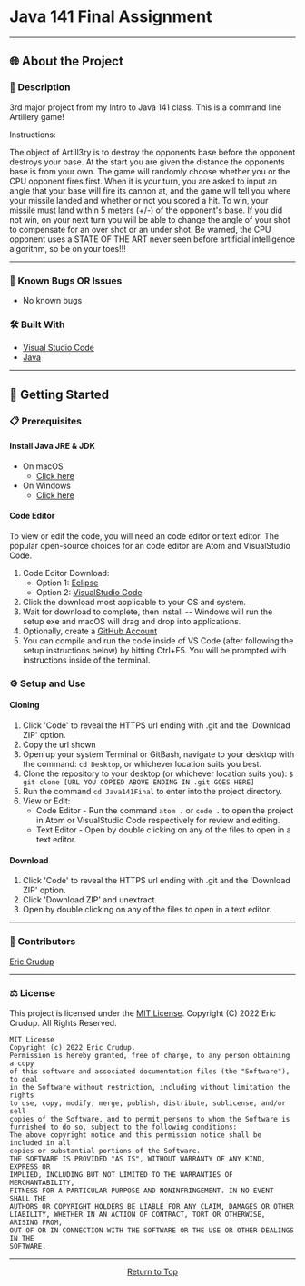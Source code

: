 # Java 141 Final Assignment

---

## 🌐 About the Project

### 📖 Description

3rd major project from my Intro to Java 141 class. This is a command line Artillery game!

Instructions:

The object of Artill3ry is to destroy the opponents base before the opponent destroys your base. At the start you are given the distance the opponents base is from your own. The game will randomly choose whether you or the CPU opponent fires first. When it is your turn, you are asked to input an angle that your base will fire its cannon at, and the game will tell you where your missile landed and whether or not you scored a hit. To win, your missile must land within 5 meters (+/-) of the opponent's base. If you did not win, on your next turn you will be able to change the angle of your shot to compensate for an over shot or an under shot. Be warned, the CPU opponent uses a STATE OF THE ART never seen before artificial intelligence algorithm, so be on your toes!!!

---

### 🦠 Known Bugs OR Issues

- No known bugs 

### 🛠 Built With

- [Visual Studio Code](https://code.visualstudio.com/)
- [Java](https://en.wikipedia.org/wiki/Java_(programming_language))

---

## 🏁 Getting Started

### 📋 Prerequisites

#### Install Java JRE & JDK

- On macOS
  - [Click here](https://docs.oracle.com/javase/10/install/installation-jdk-and-jre-macos.htm#JSJIG-GUID-2FE451B0-9572-4E38-A1A5-568B77B146DE) 
- On Windows
  - [Click here](https://docs.oracle.com/javase/10/install/installation-jdk-and-jre-microsoft-windows-platforms.htm#JSJIG-GUID-A7E27B90-A28D-4237-9383-A58B416071CA) 

#### Code Editor

To view or edit the code, you will need an code editor or text editor. The popular open-source choices for an code editor are Atom and VisualStudio Code.

1. Code Editor Download:
   - Option 1: [Eclipse](https://www.eclipse.org/downloads/packages/)
   - Option 2: [VisualStudio Code](https://code.visualstudio.com/)
2. Click the download most applicable to your OS and system.
3. Wait for download to complete, then install -- Windows will run the setup exe and macOS will drag and drop into applications.
4. Optionally, create a [GitHub Account](https://github.com)
5. You can compile and run the code inside of VS Code (after following the setup instructions below) by hitting Ctrl+F5. You will be prompted with instructions inside of the terminal. 

### ⚙️ Setup and Use

#### Cloning

1. Click 'Code' to reveal the HTTPS url ending with .git and the 'Download ZIP' option.
2. Copy the url shown
2. Open up your system Terminal or GitBash, navigate to your desktop with the command: `cd Desktop`, or whichever location suits you best.
3. Clone the repository to your desktop (or whichever location suits you): `$ git clone [URL YOU COPIED ABOVE ENDING IN .git GOES HERE]`
4. Run the command `cd Java141Final` to enter into the project directory.
5. View or Edit:
   - Code Editor - Run the command `atom .` or `code .` to open the project in Atom or VisualStudio Code respectively for review and editing.
   - Text Editor - Open by double clicking on any of the files to open in a text editor.

#### Download

1. Click 'Code' to reveal the HTTPS url ending with .git and the 'Download ZIP' option.
2. Click 'Download ZIP' and unextract.
3. Open by double clicking on any of the files to open in a text editor.

---

### 🤝 Contributors

 [Eric Crudup](https://github.com/Cruduper) 

---

### ⚖️ License

This project is licensed under the [MIT License](https://opensource.org/licenses/MIT). Copyright (C) 2022 Eric Crudup. All Rights Reserved.

```
MIT License
Copyright (c) 2022 Eric Crudup.
Permission is hereby granted, free of charge, to any person obtaining a copy
of this software and associated documentation files (the "Software"), to deal
in the Software without restriction, including without limitation the rights
to use, copy, modify, merge, publish, distribute, sublicense, and/or sell
copies of the Software, and to permit persons to whom the Software is
furnished to do so, subject to the following conditions:
The above copyright notice and this permission notice shall be included in all
copies or substantial portions of the Software.
THE SOFTWARE IS PROVIDED "AS IS", WITHOUT WARRANTY OF ANY KIND, EXPRESS OR
IMPLIED, INCLUDING BUT NOT LIMITED TO THE WARRANTIES OF MERCHANTABILITY,
FITNESS FOR A PARTICULAR PURPOSE AND NONINFRINGEMENT. IN NO EVENT SHALL THE
AUTHORS OR COPYRIGHT HOLDERS BE LIABLE FOR ANY CLAIM, DAMAGES OR OTHER
LIABILITY, WHETHER IN AN ACTION OF CONTRACT, TORT OR OTHERWISE, ARISING FROM,
OUT OF OR IN CONNECTION WITH THE SOFTWARE OR THE USE OR OTHER DEALINGS IN THE
SOFTWARE.
```

---

<center><a href="#">Return to Top</a></center>
